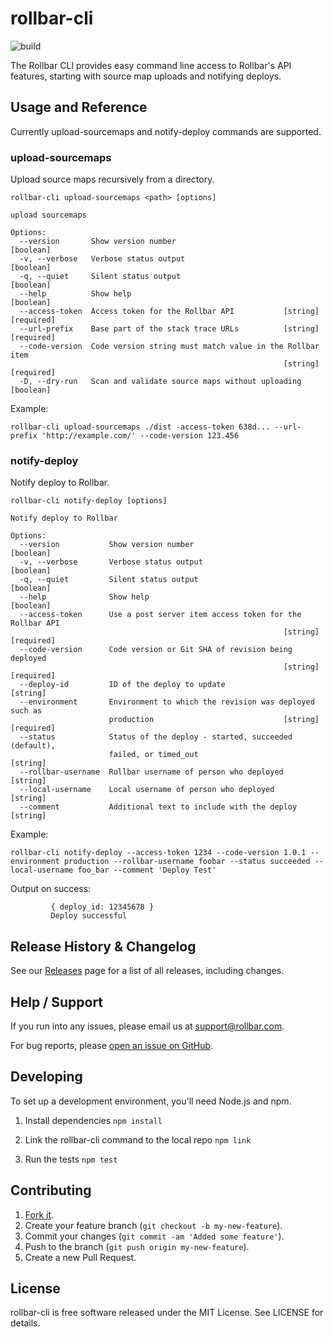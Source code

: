 # rollbar-cli

![build](https://github.com/rollbar/rollbar-cli/workflows/Node.js%20CI/badge.svg)

The Rollbar CLI provides easy command line access to Rollbar's API features,
starting with source map uploads and notifying deploys.

## Usage and Reference
Currently upload-sourcemaps and notify-deploy commands are supported.

### upload-sourcemaps
Upload source maps recursively from a directory.

```
rollbar-cli upload-sourcemaps <path> [options]

upload sourcemaps

Options:
  --version       Show version number                                  [boolean]
  -v, --verbose   Verbose status output                                [boolean]
  -q, --quiet     Silent status output                                 [boolean]
  --help          Show help                                            [boolean]
  --access-token  Access token for the Rollbar API           [string] [required]
  --url-prefix    Base part of the stack trace URLs          [string] [required]
  --code-version  Code version string must match value in the Rollbar item
                                                             [string] [required]
  -D, --dry-run   Scan and validate source maps without uploading      [boolean]
```

Example:
```
rollbar-cli upload-sourcemaps ./dist -access-token 638d... --url-prefix 'http://example.com/' --code-version 123.456
```

### notify-deploy
Notify deploy to Rollbar.

```
rollbar-cli notify-deploy [options]

Notify deploy to Rollbar

Options:
  --version           Show version number                              [boolean]
  -v, --verbose       Verbose status output                            [boolean]
  -q, --quiet         Silent status output                             [boolean]
  --help              Show help                                        [boolean]
  --access-token      Use a post server item access token for the Rollbar API
                                                             [string] [required]
  --code-version      Code version or Git SHA of revision being deployed
                                                             [string] [required]
  --deploy-id         ID of the deploy to update                        [string]
  --environment       Environment to which the revision was deployed such as
                      production                             [string] [required]
  --status            Status of the deploy - started, succeeded (default),
                      failed, or timed_out                              [string]
  --rollbar-username  Rollbar username of person who deployed           [string]
  --local-username    Local username of person who deployed             [string]
  --comment           Additional text to include with the deploy        [string]
```

Example:
```
rollbar-cli notify-deploy --access-token 1234 --code-version 1.0.1 --environment production --rollbar-username foobar --status succeeded --local-username foo_bar --comment 'Deploy Test'
```

Output on success:
```
         { deploy_id: 12345678 }
         Deploy successful
```

## Release History & Changelog

See our [Releases](https://github.com/rollbar/rollbar-cli/releases) page for a list of all releases, including changes.

## Help / Support

If you run into any issues, please email us at [support@rollbar.com](mailto:support@rollbar.com).

For bug reports, please [open an issue on GitHub](https://github.com/rollbar/rollbar-cli/issues/new).

## Developing

To set up a development environment, you'll need Node.js and npm.

1. Install dependencies
`npm install`

2. Link the rollbar-cli command to the local repo
`npm link`

3. Run the tests
`npm test`

## Contributing

1. [Fork it](https://github.com/rollbar/rollbar-cli).
2. Create your feature branch (`git checkout -b my-new-feature`).
3. Commit your changes (`git commit -am 'Added some feature'`).
4. Push to the branch (`git push origin my-new-feature`).
5. Create a new Pull Request.

## License

rollbar-cli is free software released under the MIT License. See LICENSE for details.
